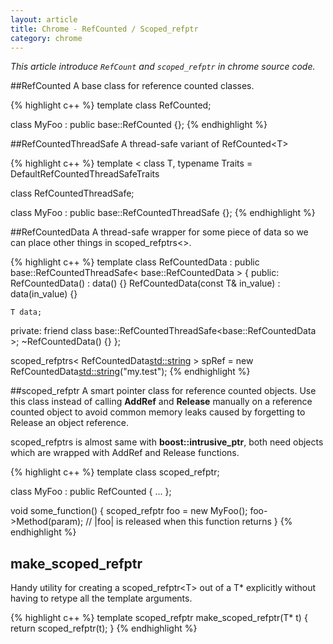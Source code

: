 ```yaml
---
layout: article
title: Chrome - RefCounted / Scoped_refptr
category: chrome
---
```

*This article introduce `RefCount` and `scoped_refptr` in chrome source code.*

##RefCounted
A base class for reference counted classes.

{% highlight c++ %}
template <class T>
class RefCounted;

class MyFoo : public base::RefCounted<MyFoo>
{};
{% endhighlight %}


##RefCountedThreadSafe
A thread-safe variant of RefCounted&lt;T>

{% highlight c++ %}
template
<
    class T,
    typename Traits = DefaultRefCountedThreadSafeTraits<T>
>
class RefCountedThreadSafe;

class MyFoo : public base::RefCountedThreadSafe<MyFoo>
{};
{% endhighlight %}


##RefCountedData
A thread-safe wrapper for some piece of data so we can place other things in scoped_refptrs&lt;>.

{% highlight c++ %}
template<typename T>
class RefCountedData
    : public base::RefCountedThreadSafe< base::RefCountedData<T> >
{
public:
    RefCountedData() : data() {}
    RefCountedData(const T& in_value) : data(in_value) {}

    T data;

private:
    friend class base::RefCountedThreadSafe<base::RefCountedData<T> >;
    ~RefCountedData() {}
};

scoped_refptrs< RefCountedData<std::string> >
	spRef = new RefCountedData<std::string>("my.test");
{% endhighlight %}


##scoped_refptr
A smart pointer class for reference counted objects.  Use this class instead of calling **AddRef** and **Release** manually on a reference counted object to avoid common memory leaks caused by forgetting to Release an object
 reference.

scoped_refptrs is almost same with **boost::intrusive_ptr**, both need objects which are wrapped with AddRef and Release functions.

{% highlight c++ %}
template <class T>
class scoped_refptr;

class MyFoo : public RefCounted<MyFoo>
{
...
};

void some_function()
{
    scoped_refptr<MyFoo> foo = new MyFoo();
    foo->Method(param);
    // |foo| is released when this function returns
}
{% endhighlight %}



## make_scoped_refptr
Handy utility for creating a scoped_refptr&lt;T> out of a T* explicitly without having to retype all the template arguments.

{% highlight c++ %}
template <typename T>
scoped_refptr<T> make_scoped_refptr(T* t)
{
    return scoped_refptr<T>(t);
}
{% endhighlight %}






